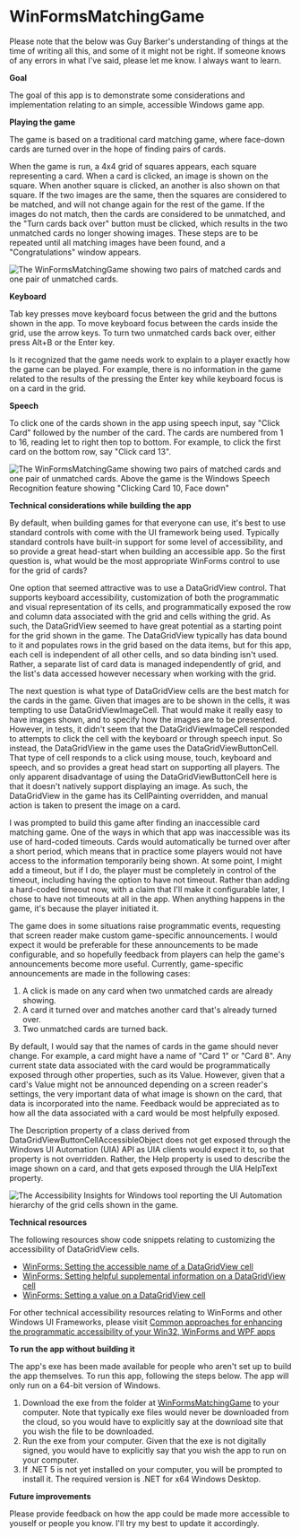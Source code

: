 # WinFormsMatchingGame

Please note that the below was Guy Barker's understanding of things at the time of writing all this, and some of it might not be right. If someone knows of any errors in what I've said, please let me know. I always want to learn.

**Goal**

The goal of this app is to demonstrate some considerations and implementation relating to an simple, accessible Windows game app.

**Playing the game**

The game is based on a traditional card matching game, where face-down cards are turned over in the hope of finding pairs of cards.

When the game is run, a 4x4 grid of squares appears, each square representing a card. When a card is clicked, an image is shown on the square. When another square is clicked, an another is also shown on that square. If the two images are the same, then the squares are considered to be matched, and will not change again for the rest of the game. If the images do not match, then the cards are considered to be unmatched, and the "Turn cards back over" button must be clicked, which results in the two unmatched cards no longer showing images. These steps are to be repeated until all matching images have been found, and a "Congratulations" window appears.

![The WinFormsMatchingGame showing two pairs of matched cards and one pair of unmatched cards.](WinFormsMatchingGame/AppScreenshots/WinFormsMatchingGameMismatch.png)

**Keyboard**

Tab key presses move keyboard focus between the grid and the buttons shown in the app. To move keyboard focus between the cards inside the grid, use the arrow keys. To turn two unmatched cards back over, either press Alt+B or the Enter key.

Is it recognized that the game needs work to explain to a player exactly how the game can be played. For example, there is no information in the game related to the results of the pressing the Enter key while keyboard focus is on a card in the grid.

**Speech**

To click one of the cards shown in the app using speech input, say "Click Card" followed by the number of the card. The cards are numbered from 1 to 16, reading let to right then top to bottom. For example, to click the first card on the bottom row, say "Click card 13".

![The WinFormsMatchingGame showing two pairs of matched cards and one pair of unmatched cards. Above the game is the Windows Speech Recognition feature showing "Clicking Card 10, Face down"](WinFormsMatchingGame/AppScreenshots/WinFormsMatchingGameSpeech.png)

**Technical considerations while building the app**

By default, when building games for that everyone can use, it's best to use standard controls with come with the UI framework being used. Typically standard controls have built-in support for some level of accessibility, and so provide a great head-start when building an accessible app. So the first question is, what would be the most appropriate WinForms control to use for the grid of cards?

One option that seemed attractive was to use a DataGridView control. That supports keyboard accessibility, customization of both the programmatic and visual representation of its cells, and programmatically exposed the row and column data associated with the grid and cells withing the grid. As such, the DataGridView seemed to have great potential as a starting point for the grid shown in the game. The DataGridView typically has data bound to it and populates rows in the grid based on the data items, but for this app, each cell is independent of all other cells, and so data binding isn't used. Rather, a separate list of card data is managed independently of grid, and the list's data accessed however necessary when working with the grid.

The next question is what type of DataGridView cells are the best match for the cards in the game. Given that images are to be shown in the cells, it was tempting to use DataGridViewImageCell. That would make it really easy to have images shown, and to specify how the images are to be presented. However, in tests, it didn't seem that the DataGridViewImageCell responded to attempts to click the cell with the keyboard or through speech input. So instead, the DataGridView in the game uses the DataGridViewButtonCell. That type of cell responds to a click using mouse, touch, keyboard and speech, and so provides a great head start on supporting all players. The only apparent disadvantage of using the DataGridViewButtonCell here is that it doesn't natively support displaying an image. As such, the DataGridView in the game has its CellPainting overridden, and manual action is taken to present the image on a card.

I was prompted to build this game after finding an inaccessible card matching game. One of the ways in which that app was inaccessible was its use of hard-coded timeouts. Cards would automatically be turned over after a short period, which means that in practice some players would not have access to the information temporarily being shown. At some point, I might add a timeout, but if I do, the player must be completely in control of the timeout, including having the option to have not timeout. Rather than adding a hard-coded timeout now, with a claim that I'll make it configurable later, I chose to have not timeouts at all in the app. When anything happens in the game, it's because the player initiated it.

The game does in some situations raise programmatic events, requesting that screen reader make custom game-specific announcements. I would expect it would be preferable for these announcements to be made configurable, and so hopefully feedback from players can help the game's announcements become more useful. Currently, game-specific announcements are made in the following cases:

1. A click is made on any card when two unmatched cards are already showing.
2. A card it turned over and matches another card that's already turned over.
3. Two unmatched cards are turned back.

By default, I would say that the names of cards in the game should never change. For example, a card might have a name of "Card 1" or "Card 8". Any current state data associated with the card would be programmatically exposed through other properties, such as its Value. However, given that a card's Value might not be announced depending on a screen reader's settings, the very important data of what image is shown on the card, that data is incorporated into the name. Feedback would be appreciated as to how all the data associated with a card would be most helpfully exposed.

The Description property of a class derived from DataGridViewButtonCellAccessibleObject does not get exposed through the Windows UI Automation (UIA) API as UIA clients would expect it to, so that property is not overridden. Rather, the Help property is used to describe the image shown on a card, and that gets exposed through the UIA HelpText property.

![The Accessibility Insights for Windows tool reporting the UI Automation hierarchy of the grid cells shown in the game.](WinFormsMatchingGame/AppScreenshots/WinFormsMatchingGameUIATree.png)


**Technical resources**

The following resources show code snippets relating to customizing the accessibility of DataGridView cells.
- [WinForms: Setting the accessible name of a DataGridView cell](https://docs.microsoft.com/en-us/accessibility-tools-docs/items/WinForms/DataItem_Name) 
- [WinForms: Setting helpful supplemental information on a DataGridView cell](https://docs.microsoft.com/en-us/accessibility-tools-docs/items/WinForms/DataItem_HelpText) 
- [WinForms: Setting a value on a DataGridView cell](https://docs.microsoft.com/en-us/accessibility-tools-docs/items/WinForms/DataItem_ValueValue) 

For other technical accessibility resources relating to WinForms and other Windows UI Frameworks, please visit 
[Common approaches for enhancing the programmatic accessibility of your Win32, WinForms and WPF apps](https://www.linkedin.com/pulse/common-approaches-enhancing-programmatic-your-win32-winforms-barker)

**To run the app without building it**

The app's exe has been made available for people who aren't set up to build the app themselves. To run this app, following the steps below. The app will only run on a 64-bit version of Windows.

1. Download the exe from the folder at [WinFormsMatchingGame](https://1drv.ms/u/s!AlVXdkIXfQVpidFhyGkmurWNrLifNA?e=gFMquj) to your computer. Note that typically exe files would never be downloaded from the cloud, so you would have to explicitly say at the download site that you wish the file to be downloaded.
2. Run the exe from your computer. Given that the exe is not digitally signed, you would have to explicitly say that you wish the app to run on your computer.
3. If .NET 5 is not yet installed on your computer, you will be prompted to install it. The required version is .NET for x64 Windows Desktop.

**Future improvements**

Please provide feedback on how the app could be made more accessible to youself or people you know. I'll try my best to update it accordingly.

